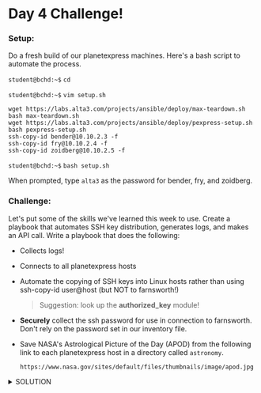 # Day 4 Challenge!

### Setup:

Do a fresh build of our planetexpress machines. Here's a bash script to automate the process.

`student@bchd:~$` `cd`
    
`student@bchd:~$` `vim setup.sh`
    
    wget https://labs.alta3.com/projects/ansible/deploy/max-teardown.sh
    bash max-teardown.sh
    wget https://labs.alta3.com/projects/ansible/deploy/pexpress-setup.sh
    bash pexpress-setup.sh
    ssh-copy-id bender@10.10.2.3 -f
    ssh-copy-id fry@10.10.2.4 -f
    ssh-copy-id zoidberg@10.10.2.5 -f
    
`student@bchd:~$` `bash setup.sh`

When prompted, type `alta3` as the password for bender, fry, and zoidberg.

### Challenge:

Let's put some of the skills we've learned this week to use. Create a playbook that automates SSH key distribution, generates logs, and makes an API call. Write a playbook that does the following:

- Collects logs!

- Connects to all planetexpress hosts

- Automate the copying of SSH keys into Linux hosts rather than using ssh-copy-id user@host (but NOT to farnsworth!)
    > Suggestion: look up the **authorized_key** module!

- **Securely** collect the ssh password for use in connection to farnsworth. Don't rely on the password set in our inventory file.

- Save NASA's Astrological Picture of the Day (APOD) from the following link to each planetexpress host in a directory called `astronomy`.

    `https://www.nasa.gov/sites/default/files/thumbnails/image/apod.jpg` 

<details>
<summary>SOLUTION</summary>
<br>

    - name: copy keys into remote hosts
      hosts: planetexpress

      vars_prompt:
        - name: ansible_ssh_pass
          private: yes

      tasks:
      - name: Set authorized key taken from file
        become: yes
        authorized_key:
          user: "{{ ansible_user }}" # name of the user we SSH into the system as
          state: present
          key: "{{ lookup('file', '~/.ssh/id_rsa.pub') }}" # public key on the controller
        when: ansible_distribution == "Ubuntu"

      - name: create astronomy directory
        file:
          path: "/home/{{ ansible_user }}/astronomy/"
          state: directory

      - name: get APOD
        get_url:
          url: https://www.nasa.gov/sites/default/files/thumbnails/image/apod.jpg
          dest: "/home/{{ ansible_user }}/astronomy/"
    
</details>
